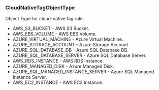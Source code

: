 ### CloudNativeTagObjectType
Object Type for cloud-native tag rule.

- AWS_S3_BUCKET - AWS S3 Bucket.
- AWS_EBS_VOLUME - AWS EBS Volume.
- AZURE_VIRTUAL_MACHINE - Azure Virtual Machine.
- AZURE_STORAGE_ACCOUNT - Azure Storage Account.
- AZURE_SQL_DATABASE_DB - Azure SQL Database DB.
- AZURE_SQL_DATABASE_SERVER - Azure SQL Database Server.
- AWS_RDS_INSTANCE - AWS RDS Instance.
- AZURE_MANAGED_DISK - Azure Managed Disk.
- AZURE_SQL_MANAGED_INSTANCE_SERVER - Azure SQL Managed Instance Server.
- AWS_EC2_INSTANCE - AWS EC2 Instance.
